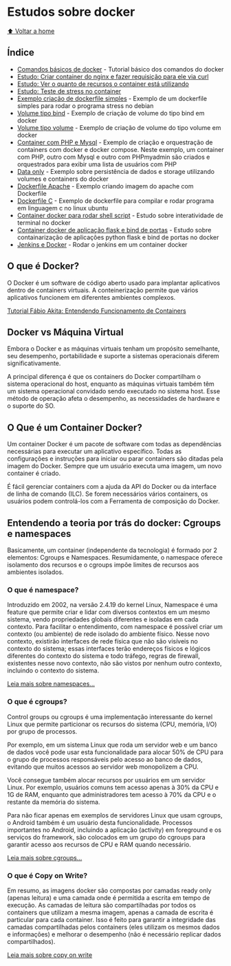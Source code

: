 # Estudos sobre docker

[:arrow_up: Voltar a home](https://github.com/Dirack/Estudos/tree/master#ferramentas-gerais)

## Índice

- [Comandos básicos de docker](https://github.com/Dirack/Estudos/blob/master/docker/tutorial.md#tutorial-b%C3%A1sico-dos-comandos-do-docker) -  Tutorial básico dos comandos do docker
- [Estudo: Criar container do nginx e fazer requisição para ele via curl](https://github.com/Dirack/Estudos/blob/master/docker/tutorial.md#estudo-criar-container-do-nginx-e-fazer-requisi%C3%A7%C3%A3o-para-ele-via-curl)
- [Estudo: Ver o quanto de recursos o container está utilizando](https://github.com/Dirack/Estudos/blob/master/docker/tutorial.md#estudo-ver-o-quanto-de-recursos-o-container-est%C3%A1-utilizando)
- [Estudo: Teste de stress no container](https://github.com/Dirack/Estudos/blob/master/docker/tutorial.md#estudo-teste-de-stress-no-container)
- [Exemplo criação de dockerfile simples](https://github.com/Dirack/Estudos/tree/master/docker/dockerfile_simples#exemplo-cria%C3%A7%C3%A3o-de-dockerfile-simples) - Exemplo de um dockerfile simples para rodar o programa stress no debian
- [Volume tipo bind](https://github.com/Dirack/Estudos/tree/master/docker/volume_bind#exemplo-de-cria%C3%A7%C3%A3o-de-volume-do-tipo-bind-em-docker) - Exemplo de criação de volume do tipo bind em docker
- [Volume tipo volume](https://github.com/Dirack/Estudos/tree/master/docker/volume_volume#exemplo-de-cria%C3%A7%C3%A3o-de-volume-do-tipo-volume-em-docker) - Exemplo de criação de volume do tipo volume em docker
- [Container com PHP e Mysql](https://github.com/Dirack/Estudos/tree/master/docker/php_mysql#exemplo-de-cria%C3%A7%C3%A3o-e-orquestra%C3%A7%C3%A3o-de-container-com-docker-e-docker-compose---php-e-mysql) - Exemplo de criação e orquestração de containers com docker e docker compose. Neste exemplo, um container com PHP, outro com Mysql e outro com PHPmyadmin são criados e orquestrados para exibir uma lista de usuários com PHP
- [Data only](https://github.com/Dirack/Estudos/tree/master/docker/data_only#exemplo-utiliza%C3%A7%C3%A3o-de-volumes-data-only-docker) - Exemplo sobre persistência de dados e storage utilizando volumes e containers do docker
- [Dockerfile Apache](https://github.com/Dirack/Estudos/tree/master/docker/dockerfile_apache#exemplo-de-constru%C3%A7%C3%A3o-de-imagem-do-apache-com-dockerfile) - Exemplo criando imagem do apache com Dockerfile
- [Dockerfile C](https://github.com/Dirack/Estudos/tree/master/docker/dockerfile_script#exemplo-de-dockerfile-para-compilar-e-rodar-programa-em-c-no-linux-ubuntu) - Exemplo de dockerfile para compilar e rodar programa em linguagem c no linux ubuntu
- [Container docker para rodar shell script](https://github.com/Dirack/Estudos/tree/master/docker/terminal#container-docker-para-rodar-shell-script) - Estudo sobre interatividade de terminal no docker
- [Container docker de aplicação flask e bind de portas](https://github.com/Dirack/Estudos/tree/master/docker/ports#container-docker-de-aplica%C3%A7%C3%A3o-flask-e-bind-de-portas) - Estudo sobre containarização de aplicações python flask e bind de portas no docker
- [Jenkins e Docker](https://github.com/Dirack/Estudos/tree/master/docker/jenkins#rodar-o-jenkins-em-um-container-docker) - Rodar o jenkins em um container docker

## O que é Docker?

O Docker é um software de código aberto usado para implantar aplicativos dentro de containers virtuais.
A conteinerização permite que vários aplicativos funcionem em diferentes ambientes complexos.

[Tutorial Fábio Akita: Entendendo Funcionamento de Containers](https://www.youtube.com/watch?v=85k8se4Zo70)

## Docker vs Máquina Virtual

Embora o Docker e as máquinas virtuais tenham um propósito semelhante, seu desempenho, portabilidade e suporte a sistemas operacionais diferem significativamente.

A principal diferença é que os containers do Docker compartilham o sistema operacional do host,
enquanto as máquinas virtuais também têm um sistema operacional convidado sendo executado no sistema host.
Esse método de operação afeta o desempenho, as necessidades de hardware e o suporte do SO.

## O Que é um Container Docker?

Um container Docker é um pacote de software com todas as dependências necessárias para executar um aplicativo específico.
Todas as configurações e instruções para iniciar ou parar containers são ditadas pela imagem do Docker. Sempre que um usuário executa uma imagem, um novo container é criado.

É fácil gerenciar containers com a ajuda da API do Docker ou da interface de linha de comando (ILC).
Se forem necessários vários containers, os usuários podem controlá-los com a Ferramenta de composição do Docker.

## Entendendo a teoria por trás do docker: Cgroups e namespaces

Basicamente, um container (independente da tecnologia) é formado por 2 elementos: Cgroups e Namespaces.
Resumidamente, o namespace oferece isolamento dos recursos e o cgroups impõe limites de recursos aos ambientes isolados.

### O que é namespace?

Introduzido em 2002, na versão 2.4.19 do kernel Linux, Namespace é uma feature que permite criar e lidar com diversos contextos em um mesmo sistema,
vendo propriedades globais diferentes e isoladas em cada contexto. Para facilitar o entendimento, com namespace é possível criar um contexto (ou ambiente)
de rede isolado do ambiente físico. Nesse novo contexto, existirão interfaces de rede física que não são visíveis no contexto do sistema; essas interfaces terão endereços
físicos e lógicos diferentes do contexto do sistema e todo tráfego, regras de firewall, existentes nesse novo contexto,
não são vistos por nenhum outro contexto, incluindo o contexto do sistema.

[Leia mais sobre namespaces...](https://medium.com/@lets00/namespace-14c4e64d0559)

### O que é cgroups?

Control groups ou cgroups é uma implementação interessante do kernel Linux que permite particionar os recursos do sistema (CPU, memória, I/O) por grupo de processos.

Por exemplo, em um sistema Linux que roda um servidor web e um banco de dados você pode usar esta
funcionalidade para alocar 50% de CPU para o grupo de processos responsáveis pelo acesso ao banco de dados, evitando que muitos acessos ao servidor web monopolizem a CPU.

Você consegue também alocar recursos por usuários em um servidor Linux.
Por exemplo, usuários comuns tem acesso apenas à 30% da CPU e 1G de RAM, enquanto que administradores tem acesso à 70% da CPU e o restante da memória do sistema.

Para não ficar apenas em exemplos de servidores Linux que usam cgroups, o Android também é um usuário desta funcionalidade.
Processos importantes no Android, incluindo a aplicação (activity) em foreground e os serviços do framework, são colocados em
um grupo do cgroups para garantir acesso aos recursos de CPU e RAM quando necessário.

[Leia mais sobre cgroups...](https://sergioprado.org/gerenciando-acesso-recursos-linux-com-control-groups/)

### O que é Copy on Write?

Em resumo, as imagens docker são compostas por camadas ready only (apenas leitura) e uma camada onde é permitida a escrita em tempo de execução.
As camadas de leitura são compartilhadas por todos os containers que utilizam a mesma imagem, apenas a camada de escrita é particular para cada container.
Isso é feito para garantir a integridade das camadas compartilhadas pelos containers (eles utilizam os mesmos dados e informações) e melhorar o desempenho
(não é necessário replicar dados compartilhados).

[Leia mais sobre copy on write](https://matheuslao.dev/posts/docker-images-ro-rw-layers-cow-dive/)
